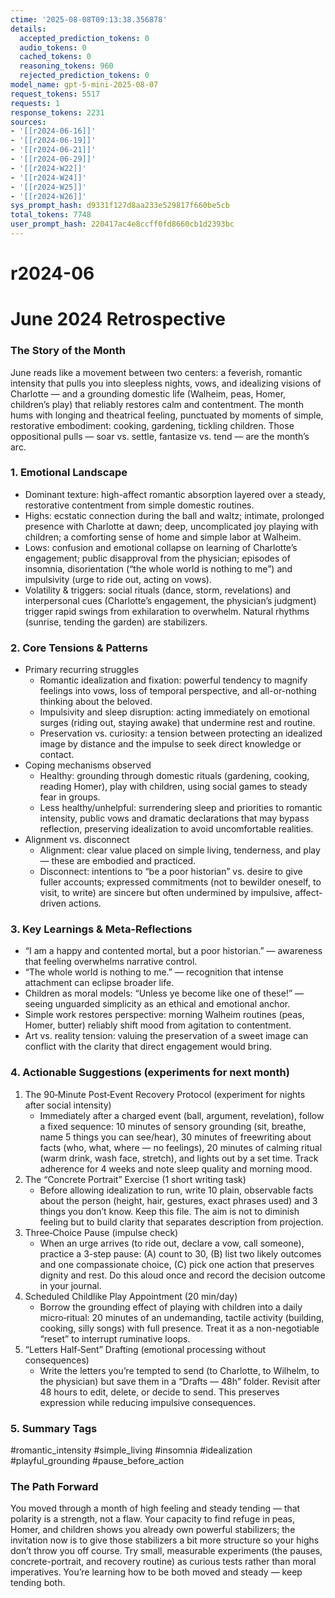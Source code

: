 ```yaml
---
ctime: '2025-08-08T09:13:38.356878'
details:
  accepted_prediction_tokens: 0
  audio_tokens: 0
  cached_tokens: 0
  reasoning_tokens: 960
  rejected_prediction_tokens: 0
model_name: gpt-5-mini-2025-08-07
request_tokens: 5517
requests: 1
response_tokens: 2231
sources:
- '[[r2024-06-16]]'
- '[[r2024-06-19]]'
- '[[r2024-06-21]]'
- '[[r2024-06-29]]'
- '[[r2024-W22]]'
- '[[r2024-W24]]'
- '[[r2024-W25]]'
- '[[r2024-W26]]'
sys_prompt_hash: d9331f127d8aa233e529817f660be5cb
total_tokens: 7748
user_prompt_hash: 220417ac4e8ccff0fd8660cb1d2393bc
---
```

# r2024-06

# June 2024 Retrospective

### The Story of the Month
June reads like a movement between two centers: a feverish, romantic intensity that pulls you into sleepless nights, vows, and idealizing visions of Charlotte — and a grounding domestic life (Walheim, peas, Homer, children’s play) that reliably restores calm and contentment. The month hums with longing and theatrical feeling, punctuated by moments of simple, restorative embodiment: cooking, gardening, tickling children. Those oppositional pulls — soar vs. settle, fantasize vs. tend — are the month’s arc.

### 1. Emotional Landscape
- Dominant texture: high-affect romantic absorption layered over a steady, restorative contentment from simple domestic routines.
- Highs: ecstatic connection during the ball and waltz; intimate, prolonged presence with Charlotte at dawn; deep, uncomplicated joy playing with children; a comforting sense of home and simple labor at Walheim.
- Lows: confusion and emotional collapse on learning of Charlotte’s engagement; public disapproval from the physician; episodes of insomnia, disorientation (“the whole world is nothing to me”) and impulsivity (urge to ride out, acting on vows).
- Volatility & triggers: social rituals (dance, storm, revelations) and interpersonal cues (Charlotte’s engagement, the physician’s judgment) trigger rapid swings from exhilaration to overwhelm. Natural rhythms (sunrise, tending the garden) are stabilizers.

### 2. Core Tensions & Patterns
- Primary recurring struggles
  - Romantic idealization and fixation: powerful tendency to magnify feelings into vows, loss of temporal perspective, and all-or-nothing thinking about the beloved.
  - Impulsivity and sleep disruption: acting immediately on emotional surges (riding out, staying awake) that undermine rest and routine.
  - Preservation vs. curiosity: a tension between protecting an idealized image by distance and the impulse to seek direct knowledge or contact.
- Coping mechanisms observed
  - Healthy: grounding through domestic rituals (gardening, cooking, reading Homer), play with children, using social games to steady fear in groups.
  - Less healthy/unhelpful: surrendering sleep and priorities to romantic intensity, public vows and dramatic declarations that may bypass reflection, preserving idealization to avoid uncomfortable realities.
- Alignment vs. disconnect
  - Alignment: clear value placed on simple living, tenderness, and play — these are embodied and practiced.
  - Disconnect: intentions to “be a poor historian” vs. desire to give fuller accounts; expressed commitments (not to bewilder oneself, to visit, to write) are sincere but often undermined by impulsive, affect-driven actions.

### 3. Key Learnings & Meta-Reflections
- “I am a happy and contented mortal, but a poor historian.” — awareness that feeling overwhelms narrative control.
- “The whole world is nothing to me.” — recognition that intense attachment can eclipse broader life.
- Children as moral models: “Unless ye become like one of these!” — seeing unguarded simplicity as an ethical and emotional anchor.
- Simple work restores perspective: morning Walheim routines (peas, Homer, butter) reliably shift mood from agitation to contentment.
- Art vs. reality tension: valuing the preservation of a sweet image can conflict with the clarity that direct engagement would bring.

### 4. Actionable Suggestions (experiments for next month)
1. The 90‑Minute Post‑Event Recovery Protocol (experiment for nights after social intensity)
   - Immediately after a charged event (ball, argument, revelation), follow a fixed sequence: 10 minutes of sensory grounding (sit, breathe, name 5 things you can see/hear), 30 minutes of freewriting about facts (who, what, where — no feelings), 20 minutes of calming ritual (warm drink, wash face, stretch), and lights out by a set time. Track adherence for 4 weeks and note sleep quality and morning mood.
2. The “Concrete Portrait” Exercise (1 short writing task)
   - Before allowing idealization to run, write 10 plain, observable facts about the person (height, hair, gestures, exact phrases used) and 3 things you don’t know. Keep this file. The aim is not to diminish feeling but to build clarity that separates description from projection.
3. Three‑Choice Pause (impulse check)
   - When an urge arrives (to ride out, declare a vow, call someone), practice a 3-step pause: (A) count to 30, (B) list two likely outcomes and one compassionate choice, (C) pick one action that preserves dignity and rest. Do this aloud once and record the decision outcome in your journal.
4. Scheduled Childlike Play Appointment (20 min/day)
   - Borrow the grounding effect of playing with children into a daily micro‑ritual: 20 minutes of an undemanding, tactile activity (building, cooking, silly songs) with full presence. Treat it as a non-negotiable “reset” to interrupt ruminative loops.
5. “Letters Half‑Sent” Drafting (emotional processing without consequences)
   - Write the letters you’re tempted to send (to Charlotte, to Wilhelm, to the physician) but save them in a “Drafts — 48h” folder. Revisit after 48 hours to edit, delete, or decide to send. This preserves expression while reducing impulsive consequences.

### 5. Summary Tags
#romantic_intensity #simple_living #insomnia #idealization #playful_grounding #pause_before_action

### The Path Forward
You moved through a month of high feeling and steady tending — that polarity is a strength, not a flaw. Your capacity to find refuge in peas, Homer, and children shows you already own powerful stabilizers; the invitation now is to give those stabilizers a bit more structure so your highs don’t throw you off course. Try small, measurable experiments (the pauses, concrete-portrait, and recovery routine) as curious tests rather than moral imperatives. You’re learning how to be both moved and steady — keep tending both.
